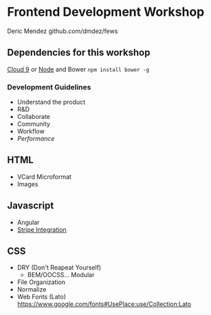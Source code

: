 # Frontend Development Workshop

Deric Mendez
github.com/dmdez/fews

## Dependencies for this workshop
[Cloud 9](c9.io) _or_ [Node](https://nodejs.org/) and Bower `npm install bower -g`

### Development Guidelines

* Understand the product
* R&D
* Collaborate
* Community
* Workflow
* *Performance*

## HTML

* VCard Microformat
* Images

## Javascript

* Angular
* [Stripe Integration](https://stripe.com/docs/checkout#integration-custom)

## CSS

* DRY (Don't Reapeat Yourself)
    * BEM/OOCSS... Modular
* File Organization
* Normalize
* Web Fonts (Lato) https://www.google.com/fonts#UsePlace:use/Collection:Lato

